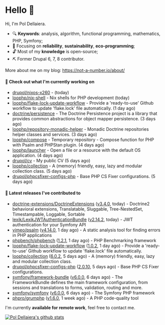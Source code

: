 # Hello 👋

Hi, I'm Pol Dellaiera.

- 🔍 **Keywords**: analysis, algorithm, functional programming, mathematics, PHP, Symfony;
- 🎯 Focusing on **reliability**, **sustainability**, **eco-programming**;
- 🔓 Most of my **knowledge** is open-source;
- ⛏️ Former Drupal 6, 7, 8 contributor.

More about me on my blog: https://not-a-number.io/about/

#### 👷 Check out what I'm currently working on

- [drupol/nixos-x260](https://github.com/drupol/nixos-x260) -  (today)
- [loophp/nix-shell](https://github.com/loophp/nix-shell) - Nix shells for PHP development (today)
- [loophp/flake-lock-update-workflow](https://github.com/loophp/flake-lock-update-workflow) - Provide a &#39;ready-to-use&#39; Github workflow to update &#39;flake.lock&#39; file automatically. (1 day ago)
- [doctrine/persistence](https://github.com/doctrine/persistence) - The Doctrine Persistence project is a library that provides common abstractions for object mapper persistence. (3 days ago)
- [loophp/repository-monadic-helper](https://github.com/loophp/repository-monadic-helper) - Monadic Doctrine repositories helper classes and services. (3 days ago)
- [loophp/compose](https://github.com/loophp/compose) - Temporary repository - Compose function for PHP with Psalm and PHPStan plugin. (4 days ago)
- [loophp/launcher](https://github.com/loophp/launcher) - Open a file or a resource with the default OS application. (4 days ago)
- [drupol/cv](https://github.com/drupol/cv) - My public CV (5 days ago)
- [loophp/collection](https://github.com/loophp/collection) - A (memory) friendly, easy, lazy and modular collection class. (5 days ago)
- [drupol/phpcsfixer-configs-php](https://github.com/drupol/phpcsfixer-configs-php) - Base PHP CS Fixer configurations. (5 days ago)

#### 🔭 Latest releases I've contributed to

- [doctrine-extensions/DoctrineExtensions](https://github.com/doctrine-extensions/DoctrineExtensions) ([v3.4.0](https://github.com/doctrine-extensions/DoctrineExtensions/releases/tag/v3.4.0), today) - Doctrine2 behavioral extensions, Translatable, Sluggable, Tree-NestedSet, Timestampable, Loggable, Sortable
- [lexik/LexikJWTAuthenticationBundle](https://github.com/lexik/LexikJWTAuthenticationBundle) ([v2.14.2](https://github.com/lexik/LexikJWTAuthenticationBundle/releases/tag/v2.14.2), today) - JWT authentication for your Symfony API
- [vimeo/psalm](https://github.com/vimeo/psalm) ([v4.14.0](https://github.com/vimeo/psalm/releases/tag/v4.14.0), 1 day ago) - A static analysis tool for finding errors in PHP applications
- [phpbench/phpbench](https://github.com/phpbench/phpbench) ([1.2.1](https://github.com/phpbench/phpbench/releases/tag/1.2.1), 1 day ago) - PHP Benchmarking framework
- [loophp/flake-lock-update-workflow](https://github.com/loophp/flake-lock-update-workflow) ([1.0.2](https://github.com/loophp/flake-lock-update-workflow/releases/tag/1.0.2), 1 day ago) - Provide a &#39;ready-to-use&#39; Github workflow to update &#39;flake.lock&#39; file automatically.
- [loophp/collection](https://github.com/loophp/collection) ([6.0.2](https://github.com/loophp/collection/releases/tag/6.0.2), 5 days ago) - A (memory) friendly, easy, lazy and modular collection class.
- [drupol/phpcsfixer-configs-php](https://github.com/drupol/phpcsfixer-configs-php) ([2.0.10](https://github.com/drupol/phpcsfixer-configs-php/releases/tag/2.0.10), 5 days ago) - Base PHP CS Fixer configurations.
- [symfony/framework-bundle](https://github.com/symfony/framework-bundle) ([v6.0.0](https://github.com/symfony/framework-bundle/releases/tag/v6.0.0), 6 days ago) - The FrameworkBundle defines the main framework configuration, from sessions and translations to forms, validation, routing and more.
- [symfony/symfony](https://github.com/symfony/symfony) ([v6.0.0](https://github.com/symfony/symfony/releases/tag/v6.0.0), 6 days ago) - The Symfony PHP framework
- [phpro/grumphp](https://github.com/phpro/grumphp) ([v1.6.0](https://github.com/phpro/grumphp/releases/tag/v1.6.0), 1 week ago) - A PHP code-quality tool

I'm currently **available for remote work**, feel free to contact me.

[![Pol Dellaiera's github stats](https://github-readme-stats.vercel.app/api?username=drupol&count_private=true&show_icons=true)](https://github.com/drupol)
